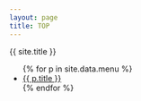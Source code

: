```yaml
---
layout: page
title: TOP
---
```


{{ site.title }}

<ul>
  {% for p in site.data.menu %}
    <li><a href="{{ p.path | prepend: site.baseurl }}">{{ p.title }}</a></li>
  {% endfor %}
</ul>
